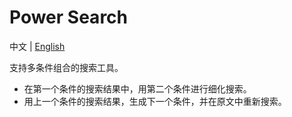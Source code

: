 # Power Search

中文 | [English](README.en_US.md)

支持多条件组合的搜索工具。

- 在第一个条件的搜索结果中，用第二个条件进行细化搜索。
- 用上一个条件的搜索结果，生成下一个条件，并在原文中重新搜索。
